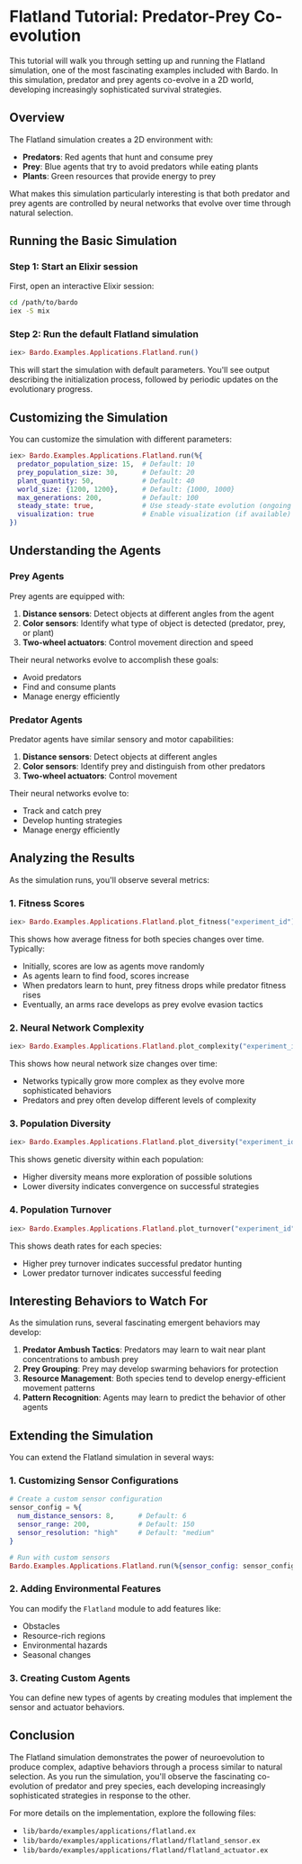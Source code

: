 # Flatland Tutorial: Predator-Prey Co-evolution

This tutorial will walk you through setting up and running the Flatland simulation, one of the most fascinating examples included with Bardo. In this simulation, predator and prey agents co-evolve in a 2D world, developing increasingly sophisticated survival strategies.

## Overview

The Flatland simulation creates a 2D environment with:

- **Predators**: Red agents that hunt and consume prey
- **Prey**: Blue agents that try to avoid predators while eating plants
- **Plants**: Green resources that provide energy to prey

What makes this simulation particularly interesting is that both predator and prey agents are controlled by neural networks that evolve over time through natural selection.

## Running the Basic Simulation

### Step 1: Start an Elixir session

First, open an interactive Elixir session:

```bash
cd /path/to/bardo
iex -S mix
```

### Step 2: Run the default Flatland simulation

```elixir
iex> Bardo.Examples.Applications.Flatland.run()
```

This will start the simulation with default parameters. You'll see output describing the initialization process, followed by periodic updates on the evolutionary progress.

## Customizing the Simulation

You can customize the simulation with different parameters:

```elixir
iex> Bardo.Examples.Applications.Flatland.run(%{
  predator_population_size: 15,  # Default: 10
  prey_population_size: 30,      # Default: 20
  plant_quantity: 50,            # Default: 40
  world_size: {1200, 1200},      # Default: {1000, 1000}
  max_generations: 200,          # Default: 100
  steady_state: true,            # Use steady-state evolution (ongoing births/deaths)
  visualization: true            # Enable visualization (if available)
})
```

## Understanding the Agents

### Prey Agents

Prey agents are equipped with:

1. **Distance sensors**: Detect objects at different angles from the agent
2. **Color sensors**: Identify what type of object is detected (predator, prey, or plant)
3. **Two-wheel actuators**: Control movement direction and speed

Their neural networks evolve to accomplish these goals:
- Avoid predators
- Find and consume plants
- Manage energy efficiently

### Predator Agents

Predator agents have similar sensory and motor capabilities:

1. **Distance sensors**: Detect objects at different angles
2. **Color sensors**: Identify prey and distinguish from other predators
3. **Two-wheel actuators**: Control movement

Their neural networks evolve to:
- Track and catch prey
- Develop hunting strategies
- Manage energy efficiently

## Analyzing the Results

As the simulation runs, you'll observe several metrics:

### 1. Fitness Scores

```elixir
iex> Bardo.Examples.Applications.Flatland.plot_fitness("experiment_id")
```

This shows how average fitness for both species changes over time. Typically:
- Initially, scores are low as agents move randomly
- As agents learn to find food, scores increase
- When predators learn to hunt, prey fitness drops while predator fitness rises
- Eventually, an arms race develops as prey evolve evasion tactics

### 2. Neural Network Complexity

```elixir
iex> Bardo.Examples.Applications.Flatland.plot_complexity("experiment_id")
```

This shows how neural network size changes over time:
- Networks typically grow more complex as they evolve more sophisticated behaviors
- Predators and prey often develop different levels of complexity

### 3. Population Diversity

```elixir
iex> Bardo.Examples.Applications.Flatland.plot_diversity("experiment_id")
```

This shows genetic diversity within each population:
- Higher diversity means more exploration of possible solutions
- Lower diversity indicates convergence on successful strategies

### 4. Population Turnover

```elixir
iex> Bardo.Examples.Applications.Flatland.plot_turnover("experiment_id")
```

This shows death rates for each species:
- Higher prey turnover indicates successful predator hunting
- Lower predator turnover indicates successful feeding

## Interesting Behaviors to Watch For

As the simulation runs, several fascinating emergent behaviors may develop:

1. **Predator Ambush Tactics**: Predators may learn to wait near plant concentrations to ambush prey
2. **Prey Grouping**: Prey may develop swarming behaviors for protection
3. **Resource Management**: Both species tend to develop energy-efficient movement patterns
4. **Pattern Recognition**: Agents may learn to predict the behavior of other agents

## Extending the Simulation

You can extend the Flatland simulation in several ways:

### 1. Customizing Sensor Configurations

```elixir
# Create a custom sensor configuration
sensor_config = %{
  num_distance_sensors: 8,      # Default: 6
  sensor_range: 200,            # Default: 150
  sensor_resolution: "high"     # Default: "medium"
}

# Run with custom sensors
Bardo.Examples.Applications.Flatland.run(%{sensor_config: sensor_config})
```

### 2. Adding Environmental Features

You can modify the `Flatland` module to add features like:
- Obstacles
- Resource-rich regions
- Environmental hazards
- Seasonal changes

### 3. Creating Custom Agents

You can define new types of agents by creating modules that implement the sensor and actuator behaviors.

## Conclusion

The Flatland simulation demonstrates the power of neuroevolution to produce complex, adaptive behaviors through a process similar to natural selection. As you run the simulation, you'll observe the fascinating co-evolution of predator and prey species, each developing increasingly sophisticated strategies in response to the other.

For more details on the implementation, explore the following files:
- `lib/bardo/examples/applications/flatland.ex`
- `lib/bardo/examples/applications/flatland/flatland_sensor.ex`
- `lib/bardo/examples/applications/flatland/flatland_actuator.ex`